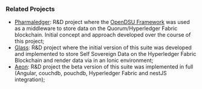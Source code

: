 ### Related Projects

- [Pharmaledger](https://pharmaledger.h2020.eu): R&D project where the [OpenDSU Framework](www.opendsu.com) was used as a middleware to store data on the Quorum/Hyperledger Fabric blockchain. Initial concept and approach developed over the course of this project;
- [Glass](https://glass.h2020.eu): R&D project where the initial version of this suite was developed and implemented to store Self Sovereign Data on the Hyperledger Fabric Blockchain and render data via in an Ionic environment;
- [Aeon](https://glass.h2020.eu): R&D project the beta version of this suite was implemented in full (Angular, couchdb, pouchdb, Hyperledger Fabric and nestJS integration);